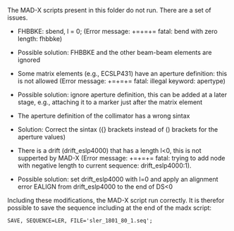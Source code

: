 The MAD-X scripts present in this folder do not run. There are a set of issues.

- FHBBKE: sbend, l = 0; (Error message: +=+=+= fatal: bend with zero length: fhbbke)
- Possible solution: FHBBKE and the other beam-beam elements are ignored

- Some matrix elements (e.g., ECSLP431) have an aperture definition: this is not allowed (Error message: +=+=+= fatal: illegal keyword: apertype)
- Possible solution: ignore aperture definition, this can be added at a later stage, e.g., attaching it to a marker just after the matrix element

- The aperture definition of the collimator has a wrong sintax
- Solution: Correct the sintax ({} brackets instead of () brackets for the aperture values)

- There is a drift (drift_eslp4000) that has a length l<0, this is not supperted by MAD-X (Error message: +=+=+= fatal: trying to add node with negative length to current sequence: drift_eslp4000:1).
- Possible solution: set drift_eslp4000 with l=0 and apply an alignment error EALIGN from drift_eslp4000 to the end of DS<0

Including these modifications, the MAD-X script run correctly. It is therefor possible to save the sequence including at the end of the madx script:

```SAVE, SEQUENCE=LER, FILE='sler_1801_80_1.seq';```
